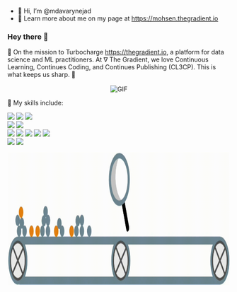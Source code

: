 - 👋 Hi, I’m @mdavarynejad
- 👀 Learn more about me on my page at https://mohsen.thegradient.io

### Hey there 👋

🚀 On the mission to Turbocharge https://thegradient.io, a platform for data science and ML practitioners. At ∇ The Gradient, we love Continuous Learning, Continues Coding, and Continues Publishing (CL3CP). This is what keeps us sharp. 🚀

<p align="center">
<img align="center" alt="GIF" src="https://raw.githubusercontent.com/mdavarynejad/mdavarynejad/main/assets/coding-freak.gif" width="500" height="300" />
</p>


💬 My skills include:
<p>
  <img src="https://img.shields.io/badge/Python-3776AB?style=for-the-badge&logo=python&logoColor=white" />  
  <img src="https://img.shields.io/badge/R-276DC3?style=for-the-badge&logo=r&logoColor=white"/>
  <img src="https://img.shields.io/badge/Java-ED8B00?style=for-the-badge&logo=java&logoColor=white"/><br/>
  <img src="https://img.shields.io/badge/MySQL-005C84?style=for-the-badge&logo=mysql&logoColor=white"/>
  <img src="https://img.shields.io/badge/PostgreSQL-316192?style=for-the-badge&logo=postgresql&logoColor=white"/><br/>
  <img src="https://img.shields.io/badge/Pandas-2C2D72?style=for-the-badge&logo=pandas&logoColor=white"/>
  <img src="https://img.shields.io/badge/Numpy-777BB4?style=for-the-badge&logo=numpy&logoColor=white"/>
  <img src="https://img.shields.io/badge/scikit_learn-F7931E?style=for-the-badge&logo=scikit-learn&logoColor=white"/>
  <img src="https://img.shields.io/badge/scipy-grey?style=for-the-badge&logo=scipy"/>
  <img src="https://img.shields.io/badge/PyTorch-EE4C2C?style=for-the-badge&logo=PyTorch&logoColor=white"/><br/>
  <img src="https://img.shields.io/badge/databricks-777BB4?style=for-the-badge&logo=databricks&logoColor=white"/>
  <img src="https://img.shields.io/badge/mlflow-grey?style=for-the-badge&logo=mlflow"/>
</p>

<p align="center">
<img align="center" alt="GIF" src="https://github.com/mdavarynejad/mdavarynejad/blob/main/anim.gif" width="500" height="300" />
</p>
